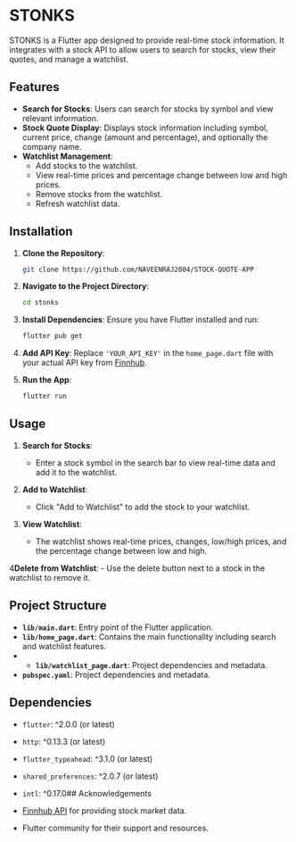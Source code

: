 # STONKS

STONKS is a Flutter app designed to provide real-time stock information. It integrates with a stock API to allow users to search for stocks, view their quotes, and manage a watchlist.

## Features

- **Search for Stocks**: Users can search for stocks by symbol and view relevant information.
- **Stock Quote Display**: Displays stock information including symbol, current price, change (amount and percentage), and optionally the company name.
- **Watchlist Management**:
    - Add stocks to the watchlist.
    - View real-time prices and percentage change between low and high prices.
    - Remove stocks from the watchlist.
    - Refresh watchlist data.

## Installation

1. **Clone the Repository**:
    ```bash
    git clone https://github.com/NAVEENRAJ2004/STOCK-QUOTE-APP 
    ```

2. **Navigate to the Project Directory**:
    ```bash
    cd stonks
    ```

3. **Install Dependencies**:
   Ensure you have Flutter installed and run:
    ```bash
    flutter pub get
    ```

4. **Add API Key**:
   Replace `'YOUR_API_KEY'` in the `home_page.dart` file with your actual API key from [Finnhub](https://finnhub.io/).

5. **Run the App**:
    ```bash
    flutter run
    ```

## Usage

1. **Search for Stocks**:
    - Enter a stock symbol in the search bar to view real-time data and add it to the watchlist.

2. **Add to Watchlist**:
    - Click "Add to Watchlist" to add the stock to your watchlist.

3. **View Watchlist**:
    - The watchlist shows real-time prices, changes, low/high prices, and the percentage change between low and high.

4**Delete from Watchlist**:
    - Use the delete button next to a stock in the watchlist to remove it.

## Project Structure

- **`lib/main.dart`**: Entry point of the Flutter application.
- **`lib/home_page.dart`**: Contains the main functionality including search and watchlist features.
- - **`lib/watchlist_page.dart`**: Project dependencies and metadata.
- **`pubspec.yaml`**: Project dependencies and metadata.

## Dependencies

- `flutter`: ^2.0.0 (or latest)
- `http`: ^0.13.3 (or latest)
- `flutter_typeahead`: ^3.1.0 (or latest)
- `shared_preferences`: ^2.0.7 (or latest)
- `intl`: ^0.17.0## Acknowledgements

- [Finnhub API](https://finnhub.io/) for providing stock market data.
- Flutter community for their support and resources.

